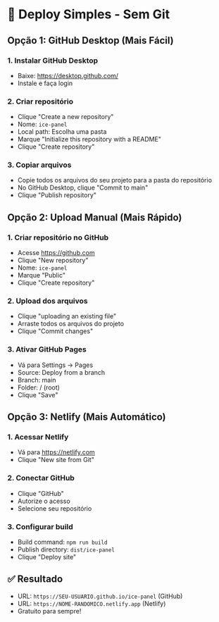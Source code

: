 # 🚀 Deploy Simples - Sem Git

## Opção 1: GitHub Desktop (Mais Fácil)

### 1. Instalar GitHub Desktop
- Baixe: https://desktop.github.com/
- Instale e faça login

### 2. Criar repositório
- Clique "Create a new repository"
- Nome: `ice-panel`
- Local path: Escolha uma pasta
- Marque "Initialize this repository with a README"
- Clique "Create repository"

### 3. Copiar arquivos
- Copie todos os arquivos do seu projeto para a pasta do repositório
- No GitHub Desktop, clique "Commit to main"
- Clique "Publish repository"

## Opção 2: Upload Manual (Mais Rápido)

### 1. Criar repositório no GitHub
- Acesse https://github.com
- Clique "New repository"
- Nome: `ice-panel`
- Marque "Public"
- Clique "Create repository"

### 2. Upload dos arquivos
- Clique "uploading an existing file"
- Arraste todos os arquivos do projeto
- Clique "Commit changes"

### 3. Ativar GitHub Pages
- Vá para Settings → Pages
- Source: Deploy from a branch
- Branch: main
- Folder: / (root)
- Clique "Save"

## Opção 3: Netlify (Mais Automático)

### 1. Acessar Netlify
- Vá para https://netlify.com
- Clique "New site from Git"

### 2. Conectar GitHub
- Clique "GitHub"
- Autorize o acesso
- Selecione seu repositório

### 3. Configurar build
- Build command: `npm run build`
- Publish directory: `dist/ice-panel`
- Clique "Deploy site"

## ✅ Resultado
- URL: `https://SEU-USUARIO.github.io/ice-panel` (GitHub)
- URL: `https://NOME-RANDOMICO.netlify.app` (Netlify)
- Gratuito para sempre!
